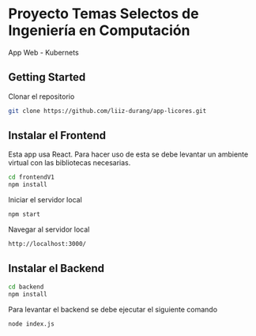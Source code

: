 # Proyecto Temas Selectos de Ingeniería en Computación 

App Web - Kubernets

## Getting Started

Clonar el repositorio 

```bash
git clone https://github.com/liiz-durang/app-licores.git
```

## Instalar el Frontend
Esta app usa React.
Para hacer uso de esta se debe levantar un ambiente virtual con las bibliotecas necesarias.

```bash
cd frontendV1 
npm install
```

Iniciar el servidor local 

```bash
npm start
```

Navegar al servidor local 

```bash
http://localhost:3000/
```

## Instalar el Backend

```bash
cd backend
npm install
```

Para levantar el backend se debe ejecutar el siguiente comando

```bash
node index.js
```
